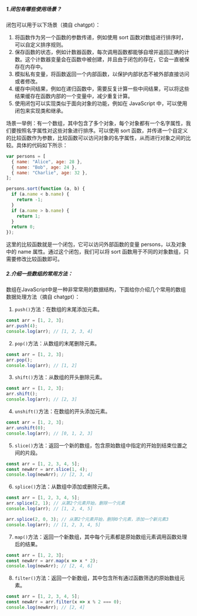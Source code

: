 ##### 1.闭包有哪些使用场景？

闭包可以用于以下场景（摘自 chatgpt）：

1. 将函数作为另一个函数的参数传递，例如使用 sort 函数对数组进行排序时，可以自定义排序规则。
2. 保存函数的状态，例如计数器函数，每次调用函数都能够自增并返回正确的计数。这个计数器变量会在函数中被创建，并且由于闭包的存在，它会一直被保存在内存中。
3. 模拟私有变量，将函数返回一个内部函数，以保护内部状态不被外部直接访问或者修改。
4. 缓存中间结果，例如在递归函数中，需要反复计算一些中间结果，可以将这些结果缓存在函数内部的一个变量中，减少重复计算。
5. 使用闭包可以实现类似于面向对象的功能，例如在 JavaScript 中，可以使用闭包来实现类和继承。

场景一举例：有一个数组，其中包含了多个对象，每个对象都有一个名字属性，我们要按照名字属性对这些对象进行排序。可以使用 sort 函数，并传递一个自定义的比较函数作为参数，比较函数可以访问对象的名字属性，从而进行对象之间的比较。具体的代码如下所示：

```js
var persons = [
  { name: "Alice", age: 28 },
  { name: "Bob", age: 24 },
  { name: "Charlie", age: 32 },
];

persons.sort(function (a, b) {
  if (a.name < b.name) {
    return -1;
  }
  if (a.name > b.name) {
    return 1;
  }
  return 0;
});
```

这里的比较函数就是一个闭包，它可以访问外部函数的变量 persons，以及对象中的 name 属性。通过这个闭包，我们可以将 sort 函数用于不同的对象数组，只需要修改比较函数即可。

##### 2.介绍一些数组的常用方法：

数组在JavaScript中是一种非常常用的数据结构，下面给你介绍几个常用的数组数据处理方法（摘自 chatgpt）：

1. `push()`方法：在数组的末尾添加元素。

```js
const arr = [1, 2, 3];
arr.push(4);
console.log(arr); // [1, 2, 3, 4]
```

2. `pop()`方法：从数组的末尾删除元素。

```js
const arr = [1, 2, 3];
arr.pop();
console.log(arr); // [1, 2]
```

3. `shift()`方法：从数组的开头删除元素。

```js
const arr = [1, 2, 3];
arr.shift();
console.log(arr); // [2, 3]
```

4. `unshift()`方法：在数组的开头添加元素。

```js
const arr = [1, 2, 3];
arr.unshift(0);
console.log(arr); // [0, 1, 2, 3]
```

5. `slice()`方法：返回一个新的数组，包含原始数组中指定的开始到结束位置之间的片段。

```js
const arr = [1, 2, 3, 4, 5];
const newArr = arr.slice(1, 4);
console.log(newArr); // [2, 3, 4]
```

6. `splice()`方法：从数组中添加或删除元素。

```js
const arr = [1, 2, 3, 4, 5];
arr.splice(2, 1); // 从第2个元素开始，删除一个元素
console.log(arr); // [1, 2, 4, 5]

arr.splice(2, 0, 3); // 从第2个元素开始，删除0个元素，添加一个新元素3
console.log(arr); // [1, 2, 3, 4, 5]
```

7. `map()`方法：返回一个新数组，其中每个元素都是原始数组元素调用函数处理后的结果。

```js
const arr = [1, 2, 3];
const newArr = arr.map(x => x * 2);
console.log(newArr); // [2, 4, 6]
```

8. `filter()`方法：返回一个新数组，其中包含所有通过函数筛选的原始数组元素。

```js
const arr = [1, 2, 3, 4, 5];
const newArr = arr.filter(x => x % 2 === 0);
console.log(newArr); // [2, 4]
```
